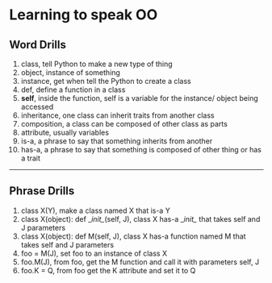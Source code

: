 # Learning to speak OO

## Word Drills

1. class, tell Python to make a new type of thing
2. object, instance of something
3. instance, get when tell the Python to create a class
4. def, define a function in a class
5. **self**, inside the function, self is a variable for the instance/ object being accessed
6. inheritance, one class can inherit traits from another class
7. composition, a class can be composed of other class as parts
8. attribute, usually variables
9. is-a, a phrase to say that something inherits from another
10. has-a, a phrase to say that something is composed of other thing or has a trait

***

## Phrase Drills

1. class X(Y), make a class named X that is-a Y
2. class X(object): def \__init\__(self, J), class X has-a \__init\__ that takes self and J parameters
3. class X(object): def M(self, J), class X has-a function named M that takes self and J parameters
4. foo = M(J), set foo to an instance of class X
5. foo.M(J), from foo, get the M function and call it with parameters self, J
6. foo.K = Q, from foo get the K attribute and set it to Q
